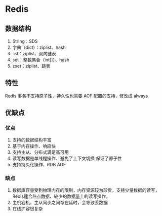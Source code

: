 #  Redis

## 数据结构

1. String：SDS
2. 字典（dict）：ziplist、hash
3. list：ziplist、双向链表
4. set：整数集合（int[]）、hash
5. zset：ziplist、跳表

## 特性

Redis 事务不支持原子性，持久性也需要 AOF 配置的支持，修改成 always

## 优缺点

### 优点

1. 支持的数据结构丰富
2. 基于内存操作、响应快
3. 支持主从、分布式满足高可用
4. 读写数据是单线程操作、避免了上下文切换 保证了原子性
5. 支持持久化操作、RDB AOF

### 缺点

1. 数据库容量受到物理内存的限制，内存资源较为珍贵，支持少量数据的读写，Redis适合热点数据、较少的数据量上的读写操作。
2. 主机宕机，主从同步之间存在延时，会导致丢数据
3. 在线扩容很复杂
